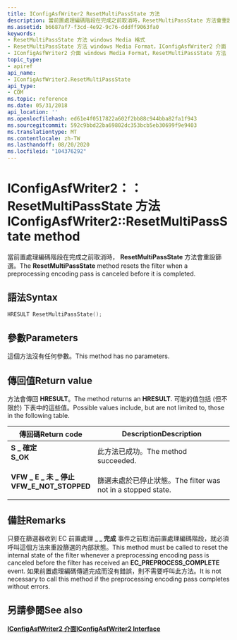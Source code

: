 ```yaml
---
title: IConfigAsfWriter2 ResetMultiPassState 方法
description: 當前置處理編碼階段在完成之前取消時，ResetMultiPassState 方法會重設篩選。
ms.assetid: b6687af7-f3cd-4e92-9c76-dddff9063fa0
keywords:
- ResetMultiPassState 方法 windows Media 格式
- ResetMultiPassState 方法 windows Media Format，IConfigAsfWriter2 介面
- IConfigAsfWriter2 介面 windows Media Format，ResetMultiPassState 方法
topic_type:
- apiref
api_name:
- IConfigAsfWriter2.ResetMultiPassState
api_type:
- COM
ms.topic: reference
ms.date: 05/31/2018
api_location: ''
ms.openlocfilehash: ed61e4f0517822a602f2bb88c944bba82fa1f943
ms.sourcegitcommit: 592c9bbd22ba69802dc353bcb5eb30699f9e9403
ms.translationtype: MT
ms.contentlocale: zh-TW
ms.lasthandoff: 08/20/2020
ms.locfileid: "104376292"
---
```

# <a name="iconfigasfwriter2resetmultipassstate-method"></a><span data-ttu-id="16a8f-106">IConfigAsfWriter2：： ResetMultiPassState 方法</span><span class="sxs-lookup"><span data-stu-id="16a8f-106">IConfigAsfWriter2::ResetMultiPassState method</span></span>

<span data-ttu-id="16a8f-107">當前置處理編碼階段在完成之前取消時， **ResetMultiPassState** 方法會重設篩選。</span><span class="sxs-lookup"><span data-stu-id="16a8f-107">The **ResetMultiPassState** method resets the filter when a preprocessing encoding pass is canceled before it is completed.</span></span>

## <a name="syntax"></a><span data-ttu-id="16a8f-108">語法</span><span class="sxs-lookup"><span data-stu-id="16a8f-108">Syntax</span></span>


```C++
HRESULT ResetMultiPassState();
```



## <a name="parameters"></a><span data-ttu-id="16a8f-109">參數</span><span class="sxs-lookup"><span data-stu-id="16a8f-109">Parameters</span></span>

<span data-ttu-id="16a8f-110">這個方法沒有任何參數。</span><span class="sxs-lookup"><span data-stu-id="16a8f-110">This method has no parameters.</span></span>

## <a name="return-value"></a><span data-ttu-id="16a8f-111">傳回值</span><span class="sxs-lookup"><span data-stu-id="16a8f-111">Return value</span></span>

<span data-ttu-id="16a8f-112">方法會傳回 **HRESULT**。</span><span class="sxs-lookup"><span data-stu-id="16a8f-112">The method returns an **HRESULT**.</span></span> <span data-ttu-id="16a8f-113">可能的值包括 (但不限於) 下表中的這些值。</span><span class="sxs-lookup"><span data-stu-id="16a8f-113">Possible values include, but are not limited to, those in the following table.</span></span>



| <span data-ttu-id="16a8f-114">傳回碼</span><span class="sxs-lookup"><span data-stu-id="16a8f-114">Return code</span></span>                                                                                         | <span data-ttu-id="16a8f-115">Description</span><span class="sxs-lookup"><span data-stu-id="16a8f-115">Description</span></span>                                       |
|-----------------------------------------------------------------------------------------------------|---------------------------------------------------|
| <dl> <span data-ttu-id="16a8f-116"><dt>**S \_ 確定**</dt></span><span class="sxs-lookup"><span data-stu-id="16a8f-116"><dt>**S\_OK**</dt></span></span> </dl>                | <span data-ttu-id="16a8f-117">此方法已成功。</span><span class="sxs-lookup"><span data-stu-id="16a8f-117">The method succeeded.</span></span><br/>                  |
| <dl> <span data-ttu-id="16a8f-118"><dt>**VFW \_ E \_ 未 \_ 停止**</dt></span><span class="sxs-lookup"><span data-stu-id="16a8f-118"><dt>**VFW\_E\_NOT\_STOPPED**</dt></span></span> </dl> | <span data-ttu-id="16a8f-119">篩選未處於已停止狀態。</span><span class="sxs-lookup"><span data-stu-id="16a8f-119">The filter was not in a stopped state.</span></span><br/> |



 

## <a name="remarks"></a><span data-ttu-id="16a8f-120">備註</span><span class="sxs-lookup"><span data-stu-id="16a8f-120">Remarks</span></span>

<span data-ttu-id="16a8f-121">只要在篩選器收到 EC 前置處理 **\_ \_ 完成** 事件之前取消前置處理編碼階段，就必須呼叫這個方法來重設篩選的內部狀態。</span><span class="sxs-lookup"><span data-stu-id="16a8f-121">This method must be called to reset the internal state of the filter whenever a preprocessing encoding pass is canceled before the filter has received an **EC\_PREPROCESS\_COMPLETE** event.</span></span> <span data-ttu-id="16a8f-122">如果前置處理編碼傳遞完成而沒有錯誤，則不需要呼叫此方法。</span><span class="sxs-lookup"><span data-stu-id="16a8f-122">It is not necessary to call this method if the preprocessing encoding pass completes without errors.</span></span>

## <a name="see-also"></a><span data-ttu-id="16a8f-123">另請參閱</span><span class="sxs-lookup"><span data-stu-id="16a8f-123">See also</span></span>

<dl> <dt>

<span data-ttu-id="16a8f-124">[**IConfigAsfWriter2 介面**](/previous-versions/windows/desktop/legacy/dd743206(v=vs.85))</span><span class="sxs-lookup"><span data-stu-id="16a8f-124">[**IConfigAsfWriter2 Interface**](/previous-versions/windows/desktop/legacy/dd743206(v=vs.85))</span></span>
</dt> </dl>

 

